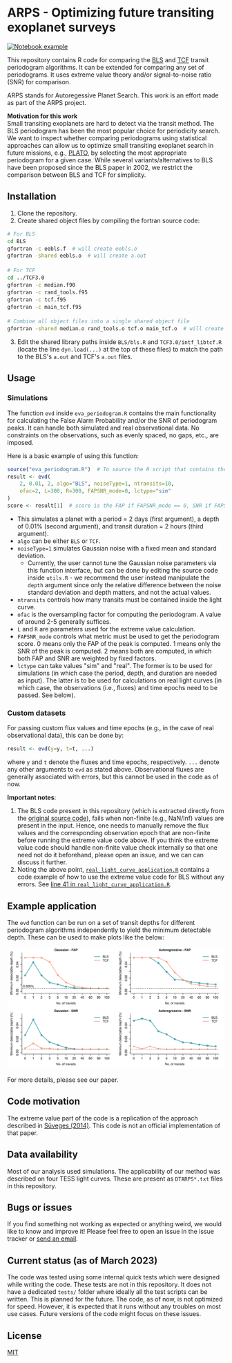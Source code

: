 # ARPS - Optimizing future transiting exoplanet surveys
[![Notebook example](https://colab.research.google.com/assets/colab-badge.svg)](https://colab.research.google.com/drive/1vTNkruatH5Uk4mGoT1WT1K5EU8ej4bca?usp=sharing)

This repository contains R code for comparing the [BLS](https://www.aanda.org/articles/aa/abs/2002/31/aa2422/aa2422.html) and [TCF](https://iopscience.iop.org/article/10.3847/1538-3881/ab26b8) transit periodogram algorithms. It can be extended for comparing any set of periodograms. It uses extreme value theory and/or signal-to-noise ratio (SNR) for comparison.

ARPS stands for Autoregessive Planet Search. This work is an effort made as part of the ARPS project.

**Motivation for this work**\
Small transiting exoplanets are hard to detect via the transit method. The BLS periodogram has been the most popular choice for periodicity search. We want to inspect whether comparing periodograms using statistical approaches can allow us to optimize small transiting exoplanet search in future missions, e.g., [PLATO](https://platomission.com/), by selecting the most appropriate periodogram for a given case. While several variants/alternatives to BLS have been proposed since the BLS paper in 2002, we restrict the comparison between BLS and TCF for simplicity.

## Installation

1. Clone the repository.
2. Create shared object files by compiling the fortran source code:

```bash
# For BLS
cd BLS
gfortran -c eebls.f  # will create eebls.o
gfortran -shared eebls.o  # will create a.out

# For TCF
cd ../TCF3.0
gfortran -c median.f90
gfortran -c rand_tools.f95
gfortran -c tcf.f95
gfortran -c main_tcf.f95

# Combine all object files into a single shared object file
gfortran -shared median.o rand_tools.o tcf.o main_tcf.o  # will create a.out
```

3. Edit the shared library paths inside `BLS/bls.R` and `TCF3.0/intf_libtcf.R` (locate the line `dyn.load(...)` at the top of these files) to match the path to the BLS's `a.out` and TCF's `a.out` files.

## Usage

### Simulations

The function `evd` inside `eva_periodogram.R` contains the main functionality for calculating the False Alarm Probability and/or the SNR of periodogram peaks. It can handle both simulated and real observational data. No constraints on the observations, such as evenly spaced, no gaps, etc., are imposed.

Here is a basic example of using this function:

```R
source("eva_periodogram.R")  # To source the R script that contains the evd function.
result <- evd(
    2, 0.01, 2, algo="BLS", noiseType=1, ntransits=10,
    ofac=2, L=300, R=300, FAPSNR_mode=0, lctype="sim"
)
score <- result[1]  # score is the FAP if FAPSNR_mode == 0, SNR if FAPSNR_mode == 1, and a weighted sum of FAP and SNR if FAPSNR_mode == 2.
```

- This simulates a planet with a period = 2 days (first argument), a depth of 0.01% (second argument), and transit duration = 2 hours (third argument).
- `algo` can be either `BLS` or `TCF`.
- `noiseType=1` simulates Gaussian noise with a fixed mean and standard deviation.
    - Currently, the user cannot tune the Gaussian noise parameters via this function interface, but can be done by editing the source code inside `utils.R` - we recommend the user instead manipulate the `depth` argument since only the relative difference between the noise standard deviation and depth matters, and not the actual values.
- `ntransits` controls how many transits must be contained inside the light curve.
- `ofac` is the oversampling factor for computing the periodogram. A value of around 2-5 generally suffices.
- `L` and `R` are parameters used for the extreme value calculation.
- `FAPSNR_mode` controls what metric must be used to get the periodogram score. 0 means only the FAP of the peak is computed. 1 means only the SNR of the peak is computed. 2 means both are computed, in which both FAP and SNR are weighted by fixed factors.
- `lctype` can take values "sim" and "real". The former is to be used for simulations (in which case the period, depth, and duration are needed as input). The latter is to be used for calculations on real light curves (in which case, the observations (i.e., fluxes) and time epochs need to be passed. See below).

### Custom datasets

For passing custom flux values and time epochs (e.g., in the case of real observational data), this can be done by:

```R
result <- evd(y=y, t=t, ...)
```
where `y` and `t` denote the fluxes and time epochs, respectively. `...` denote any other arguments to `evd` as stated above. Observational fluxes are generally associated with errors, but this cannot be used in the code as of now.

**Important notes**:

1. The BLS code present in this repository (which is extracted directly from the [original source code](https://ui.adsabs.harvard.edu/abs/2016ascl.soft07008K/abstract)), fails when non-finite (e.g., NaN/Inf) values are present in the input. Hence, one needs to manually remove the flux values and the corresponding observation epoch that are non-finite before running the extreme value code above. If you think the extreme value code should handle non-finite value check internally so that one need not do it beforehand, please open an issue, and we can can discuss it further.
2. Noting the above point, [`real_light_curve_application.R`](https://github.com/Yash-10/arps/blob/main/real_light_curve_application.R) contains a code example of how to use the extreme value code for BLS without any errors. See [line 41 in `real_light_curve_application.R`](https://github.com/Yash-10/arps/blob/main/real_light_curve_application.R#L41).

## Example application
The `evd` function can be run on a set of transit depths for different periodogram algorithms independently to yield the minimum detectable depth. These can be used to make plots like the below:

![ntransits_comparison_BLS_and_TCF](images/ntransits_BLS_TCF.png)

For more details, please see our paper.

## Code motivation
The extreme value part of the code is a replication of the approach described in [Süveges (2014)](https://academic.oup.com/mnras/article/440/3/2099/1077179). This code is not an official implementation of that paper.

## Data availability
Most of our analysis used simulations. The applicability of our method was described on four TESS light curves. These are present as `DTARPS*.txt` files in this repository.

## Bugs or issues
If you find something not working as expected or anything weird, we would like to know and improve it! Please feel free to open an issue in the issue tracker or [send an email](yashgondhalekar567@gmail.com).

## Current status (as of March 2023)
The code was tested using some internal quick tests which were designed while writing the code. These tests are not in this repository. It does not have a dedicated `tests/` folder where ideally all the test scripts can be written. This is planned for the future. The code, as of now, is not optimized for speed. However, it is expected that it runs without any troubles on most use cases. Future versions of the code might focus on these issues.

## License
[MIT](https://github.com/Yash-10/arps/blob/main/LICENSE)
